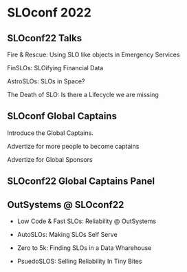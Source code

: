 # SLOconf 2022

## SLOconf22 Talks

Fire & Rescue: Using SLO like objects in Emergency Services

FinSLOs: SLOifying Financial Data

AstroSLOs: SLOs in Space? 

The Death of SLO: Is there a Lifecycle we are missing

## SLOconf Global Captains

Introduce the Global Captains.

Advertize for more people to become captains

Advertize for Global Sponsors

## SLOconf22 Global Captains Panel


## OutSystems @ SLOconf22
  
- Low Code & Fast SLOs: Reliability @ OutSystems

- AutoSLOs: Making SLOs Self Serve

- Zero to 5k: Finding SLOs in a Data Wharehouse

- PsuedoSLOS: Selling Reliability In Tiny Bites

